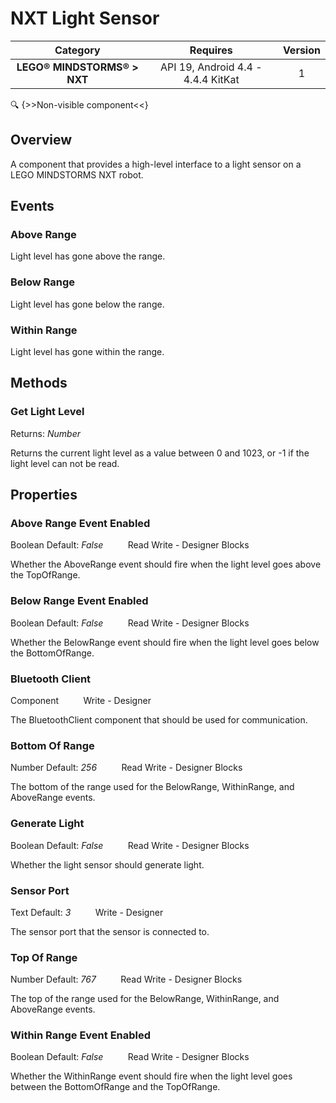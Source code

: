 # NXT Light Sensor

| Category | Requires | Version |
|:--------:|:-------:|:--------:|
|**LEGO® MINDSTORMS® > NXT**|<span class="chip chip-any">API 19, Android 4.4 - 4.4.4 KitKat</span>|<span class="chip chip-number">1</span>|

:mag: {>>Non-visible component<<}

## Overview

A component that provides a high-level interface to a light sensor on a LEGO MINDSTORMS NXT robot.

## Events

### Above Range

Light level has gone above the range.

<div class="block" ai2-block="event" not-rendered="true" value="%7B%22componentName%22:%20%22NXT%20Light%20Sensor%22,%20%22name%22:%20%22Above%20Range%22,%20%22params%22:%20%5B%5D%7D"></div>


### Below Range

Light level has gone below the range.

<div class="block" ai2-block="event" not-rendered="true" value="%7B%22componentName%22:%20%22NXT%20Light%20Sensor%22,%20%22name%22:%20%22Below%20Range%22,%20%22params%22:%20%5B%5D%7D"></div>


### Within Range

Light level has gone within the range.

<div class="block" ai2-block="event" not-rendered="true" value="%7B%22componentName%22:%20%22NXT%20Light%20Sensor%22,%20%22name%22:%20%22Within%20Range%22,%20%22params%22:%20%5B%5D%7D"></div>


## Methods

### Get Light Level

<span class="chip chip-number">Returns: <i>Number</i></span> 

Returns the current light level as a value between 0 and 1023, or -1 if the light level can not be read.

<div class="block" ai2-block="method" not-rendered="true" value="%7B%22componentName%22:%20%22NXT%20Light%20Sensor%22,%20%22name%22:%20%22Get%20Light%20Level%22,%20%22output%22:%20true,%20%22params%22:%20%5B%5D%7D"></div>


## Properties

### Above Range Event Enabled

<span class="chip chip-boolean">Boolean</span> <span class="chip chip-boolean">Default: <i>False</i></span>&nbsp;&nbsp;&nbsp;&nbsp;&nbsp;&nbsp;&nbsp;&nbsp;&nbsp;&nbsp;<span class="chip chip-rw">Read</span> <span class="chip chip-rw">Write</span> - <span class="chip chip-bd">Designer</span> <span class="chip chip-bd">Blocks</span> 

Whether the AboveRange event should fire when the light level goes above the TopOfRange.

<div class="block" ai2-block="property" not-rendered="true" value="%7B%22componentName%22:%20%22NXT%20Light%20Sensor%22,%20%22name%22:%20%22Above%20Range%20Event%20Enabled%22,%20%22getter%22:%20true%7D"></div>
<div class="block" ai2-block="property" not-rendered="true" value="%7B%22componentName%22:%20%22NXT%20Light%20Sensor%22,%20%22name%22:%20%22Above%20Range%20Event%20Enabled%22,%20%22getter%22:%20false%7D"></div>


### Below Range Event Enabled

<span class="chip chip-boolean">Boolean</span> <span class="chip chip-boolean">Default: <i>False</i></span>&nbsp;&nbsp;&nbsp;&nbsp;&nbsp;&nbsp;&nbsp;&nbsp;&nbsp;&nbsp;<span class="chip chip-rw">Read</span> <span class="chip chip-rw">Write</span> - <span class="chip chip-bd">Designer</span> <span class="chip chip-bd">Blocks</span> 

Whether the BelowRange event should fire when the light level goes below the BottomOfRange.

<div class="block" ai2-block="property" not-rendered="true" value="%7B%22componentName%22:%20%22NXT%20Light%20Sensor%22,%20%22name%22:%20%22Below%20Range%20Event%20Enabled%22,%20%22getter%22:%20true%7D"></div>
<div class="block" ai2-block="property" not-rendered="true" value="%7B%22componentName%22:%20%22NXT%20Light%20Sensor%22,%20%22name%22:%20%22Below%20Range%20Event%20Enabled%22,%20%22getter%22:%20false%7D"></div>


### Bluetooth Client

<span class="chip chip-component">Component</span>&nbsp;&nbsp;&nbsp;&nbsp;&nbsp;&nbsp;&nbsp;&nbsp;&nbsp;&nbsp;<span class="chip chip-rw">Write</span> - <span class="chip chip-bd">Designer</span> 

The BluetoothClient component that should be used for communication.

### Bottom Of Range

<span class="chip chip-number">Number</span> <span class="chip chip-number">Default: <i>256</i></span>&nbsp;&nbsp;&nbsp;&nbsp;&nbsp;&nbsp;&nbsp;&nbsp;&nbsp;&nbsp;<span class="chip chip-rw">Read</span> <span class="chip chip-rw">Write</span> - <span class="chip chip-bd">Designer</span> <span class="chip chip-bd">Blocks</span> 

The bottom of the range used for the BelowRange, WithinRange, and AboveRange events.

<div class="block" ai2-block="property" not-rendered="true" value="%7B%22componentName%22:%20%22NXT%20Light%20Sensor%22,%20%22name%22:%20%22Bottom%20Of%20Range%22,%20%22getter%22:%20true%7D"></div>
<div class="block" ai2-block="property" not-rendered="true" value="%7B%22componentName%22:%20%22NXT%20Light%20Sensor%22,%20%22name%22:%20%22Bottom%20Of%20Range%22,%20%22getter%22:%20false%7D"></div>


### Generate Light

<span class="chip chip-boolean">Boolean</span> <span class="chip chip-boolean">Default: <i>False</i></span>&nbsp;&nbsp;&nbsp;&nbsp;&nbsp;&nbsp;&nbsp;&nbsp;&nbsp;&nbsp;<span class="chip chip-rw">Read</span> <span class="chip chip-rw">Write</span> - <span class="chip chip-bd">Designer</span> <span class="chip chip-bd">Blocks</span> 

Whether the light sensor should generate light.

<div class="block" ai2-block="property" not-rendered="true" value="%7B%22componentName%22:%20%22NXT%20Light%20Sensor%22,%20%22name%22:%20%22Generate%20Light%22,%20%22getter%22:%20true%7D"></div>
<div class="block" ai2-block="property" not-rendered="true" value="%7B%22componentName%22:%20%22NXT%20Light%20Sensor%22,%20%22name%22:%20%22Generate%20Light%22,%20%22getter%22:%20false%7D"></div>


### Sensor Port

<span class="chip chip-text">Text</span> <span class="chip chip-text">Default: <i>3</i></span>&nbsp;&nbsp;&nbsp;&nbsp;&nbsp;&nbsp;&nbsp;&nbsp;&nbsp;&nbsp;<span class="chip chip-rw">Write</span> - <span class="chip chip-bd">Designer</span> 

The sensor port that the sensor is connected to.

### Top Of Range

<span class="chip chip-number">Number</span> <span class="chip chip-number">Default: <i>767</i></span>&nbsp;&nbsp;&nbsp;&nbsp;&nbsp;&nbsp;&nbsp;&nbsp;&nbsp;&nbsp;<span class="chip chip-rw">Read</span> <span class="chip chip-rw">Write</span> - <span class="chip chip-bd">Designer</span> <span class="chip chip-bd">Blocks</span> 

The top of the range used for the BelowRange, WithinRange, and AboveRange events.

<div class="block" ai2-block="property" not-rendered="true" value="%7B%22componentName%22:%20%22NXT%20Light%20Sensor%22,%20%22name%22:%20%22Top%20Of%20Range%22,%20%22getter%22:%20true%7D"></div>
<div class="block" ai2-block="property" not-rendered="true" value="%7B%22componentName%22:%20%22NXT%20Light%20Sensor%22,%20%22name%22:%20%22Top%20Of%20Range%22,%20%22getter%22:%20false%7D"></div>


### Within Range Event Enabled

<span class="chip chip-boolean">Boolean</span> <span class="chip chip-boolean">Default: <i>False</i></span>&nbsp;&nbsp;&nbsp;&nbsp;&nbsp;&nbsp;&nbsp;&nbsp;&nbsp;&nbsp;<span class="chip chip-rw">Read</span> <span class="chip chip-rw">Write</span> - <span class="chip chip-bd">Designer</span> <span class="chip chip-bd">Blocks</span> 

Whether the WithinRange event should fire when the light level goes between the BottomOfRange and the TopOfRange.

<div class="block" ai2-block="property" not-rendered="true" value="%7B%22componentName%22:%20%22NXT%20Light%20Sensor%22,%20%22name%22:%20%22Within%20Range%20Event%20Enabled%22,%20%22getter%22:%20true%7D"></div>
<div class="block" ai2-block="property" not-rendered="true" value="%7B%22componentName%22:%20%22NXT%20Light%20Sensor%22,%20%22name%22:%20%22Within%20Range%20Event%20Enabled%22,%20%22getter%22:%20false%7D"></div>
